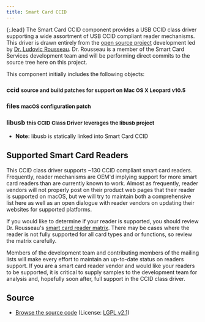 ```yaml
---
title: Smart Card CCID
---
```


{:.lead}
The Smart Card CCID component provides a USB CCID class driver supporting a wide assortment of USB CCID compliant reader mechanisms. This driver is drawn entirely from the [open source project](http://pcsclite.alioth.debian.org/ccid.html) development led by [Dr. Ludovic Rousseau](https://github.com/LudovicRousseau). Dr. Rousseau is a member of the Smart Card Services development team and will be performing direct commits to the source tree here on this project.

This component initially includes the following objects:

### ccid <small>source and build patches for support on Mac OS X Leopard v10.5</small>

### files <small>macOS configuration patch</small>

### libusb <small>this CCID Class Driver leverages the libusb project</small>

* **Note:** libusb is statically linked into Smart Card CCID


## Supported Smart Card Readers

This CCID class driver supports ~130 CCID compliant smart card readers. Frequently, reader mechanisms are OEM'd implying support for more smart card readers than are currently known to work. Almost as frequently, reader vendors will not properly post on their product web pages that their reader is supported on macOS, but we will try to maintain both a comprehensive list here as well as an open dialogue with reader vendors on updating their websites for supported platforms.

If you would like to determine if your reader is supported, you should review Dr. Rousseau's [smart card reader matrix](http://pcsclite.alioth.debian.org/ccid/section.html). There may be cases where the reader is not fully supported for all card types and or functions, so review the matrix carefully.

Members of the development team and contributing members of the mailing lists will make every effort to maintain an up-to-date status on readers support. If you are a smart card reader vendor and would like your readers to be supported, it is critical to supply samples to the development team for analysis and, hopefully soon after, full support in the CCID class driver.


## Source

* [Browse the source code](https://github.com/smartcardservices/smartcardservices/tree/master/SmartcardCCID) (License: [LGPL v2.1](http://www.gnu.org/licenses/old-licenses/lgpl-2.1.html))
